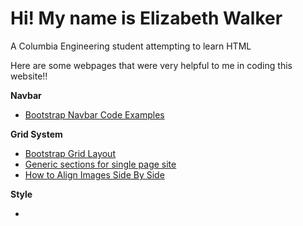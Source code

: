 # Hi! My name is Elizabeth Walker
A Columbia Engineering student attempting to learn HTML

Here are some webpages that were very helpful to me in coding this website!!

<b> Navbar </b>
<ul>
  <li><a href ="https://www.w3schools.com/bootstrap/bootstrap_navbar.asp">Bootstrap Navbar Code Examples </a></li>
</ul>
<b> Grid System </b>
<ul>
  <li> <a href="https://getbootstrap.com/docs/4.0/layout/grid/">Bootstrap Grid Layout</a> </li>
  <li> <a href="https://hub.packtpub.com/generic-section-single-page-based-website/">Generic sections for single page site</a></li>
  <li> <a href="https://www.w3schools.com/howto/howto_css_images_side_by_side.asp">How to Align Images Side By Side</a></li>
</ul>
<b> Style </b>
<ul>
  <li><a href="https://www.w3schools.com/cssref/pr_scroll-behavior.asp" CSS scroll-behavior property</a></li>
  </ul>
  

